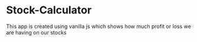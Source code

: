 # Stock-Calculator

This app is created using vanilla js which shows how much profit or loss we are having on our stocks


